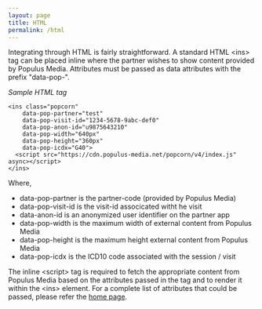 ```yaml
---
layout: page
title: HTML
permalink: /html
---
```


Integrating through HTML is fairly straightforward.   A standard HTML &lt;ins&gt; tag can be placed inline where the partner wishes to show content provided by Populus Media.  Attributes must be passed as data attributes with the prefix "data-pop-".   

*Sample HTML tag*

~~~~~
<ins class="popcorn" 
	data-pop-partner="test"
	data-pop-visit-id="1234-5678-9abc-def0"
	data-pop-anon-id="u9875643210"
	data-pop-width="640px"
  	data-pop-height="360px"
	data-pop-icdx="G40">
  <script src="https://cdn.populus-media.net/popcorn/v4/index.js" async></script>    
</ins>
~~~~~

Where,

* data-pop-partner is the partner-code (provided by Populus Media)
* data-pop-visit-id is the visit-id associcated witht he visit
* data-anon-id is an anonymized user identifier on the partner app 
* data-pop-width is the maximum width of external content from Populus Media
* data-pop-height is the maximum height external content from Populus Media 
* data-pop-icdx is the ICD10 code associated with the session / visit

The inline &lt;script&gt; tag is required to fetch the appropriate content from Populus Media based on the attributes passed in the tag and to render it within the &lt;ins&gt; element. For a complete list of attributes that could be passed, please refer the [home page](index.html).